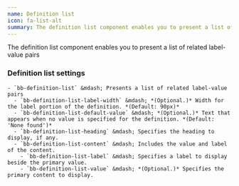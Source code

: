 ```yaml
---
name: Definition list
icon: fa-list-alt
summary: The definition list component enables you to present a list of related label-value pairs.
---
```


The definition list component enables you to present a list of related label-value pairs

### Definition list settings ###
    - `bb-definition-list` &mdash; Presents a list of related label-value pairs
      - `bb-definition-list-label-width` &mdash; *(Optional.)* Width for the label portion of the definition. *(Default: 90px)*
      - `bb-definition-list-default-value` &mdash; *(Optional.)* Text that appears when no value is specified for the definition. *(Default: 'None found')*
      - `bb-definition-list-heading` &mdash; Specifies the heading to display, if any.
      - `bb-definition-list-content` &mdash; Includes the value and label of the content.
        - `bb-definition-list-label` &mdash; Specifies a label to display beside the primary value.
        - `bb-definition-list-value` &mdash; *(Optional.)* Specifies the primary content to display.
